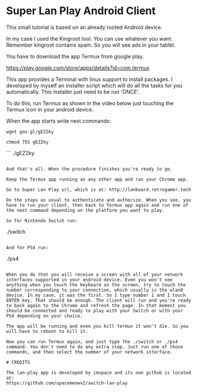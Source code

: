 # Super Lan Play Android Client

This small tutorial is based on an already rooted Android device. 

In my case I used the Kingroot tool. You can use whatever you want. Remember kingroot contains spam. So you will see ads in your tablet.

You have to download the app Termux from google play.

https://play.google.com/store/apps/details?id=com.termux

This app provides a Terminal with linux support to install packages. I developed by myself an installer script which will do all the tasks for you automatically. This installer just need to be run 'ONCE'.

To do this, run Termux as shown in the video below just touching the Termux icon in your android device.

When the app starts write next commands:

```
wget goo.gl/gEZ2ky
```

```
chmod 755 gEZ2ky 
```

´´´ 
./gEZ2ky
```

And that's all. When the procedure finishes you're ready to go.

Keep the Termux app running as any other app and run your Chrome app.

Go to Super Lan Play url, which is at: http://lanboard.retrogamer.tech

Do the steps as usual to authenticate and authorize. When you see, you have to run your client, then back to Termux app again and run one of the next command depending on the platform you want to play.

So for Nintendo Switch run:
```
./switch
```

And for PS4 run:
```
./ps4
```

When you do that you will receive a screen with all of your network interfaces supported in your android device. Even you won't see anything when you touch the keyboard on the screen, try to touch the number corresponding to your connection, which usually is the wlan0 device. In my case, it was the first. So I type number 1 and I touch ENTER key. That should be enough. The client will run and you're ready to back again to the Chrome and refresh the page. In that moment you should be connected and ready to play with your Switch or with your PS4 depending on your choice.

The app will be running and even you kill termux it won't die. So you will have to reboot to kill it.

Now you can run Termux again, and just type the ./switch or ./ps4 command. You don't need to do any extra step. Just run one of those commands, and then select the number of your network interface.

# CREDITS

The lan-play app is developed by imspace and its own github is located at:
https://github.com/spacemeowx2/switch-lan-play


